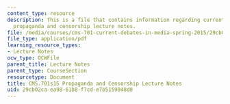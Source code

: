 ```yaml
---
content_type: resource
description: This is a file that contains information regarding current debates in
  propaganda and censorship lecture notes.
file: /media/courses/cms-701-current-debates-in-media-spring-2015/29cb02caea9861b8f7cde7b5159048d0_MITCMS_701S15_Propaganda.pdf
file_type: application/pdf
learning_resource_types:
- Lecture Notes
ocw_type: OCWFile
parent_title: Lecture Notes
parent_type: CourseSection
resourcetype: Document
title: CMS.701s15 Propaganda and Censorship Lecture Notes
uid: 29cb02ca-ea98-61b8-f7cd-e7b5159048d0
---
```

